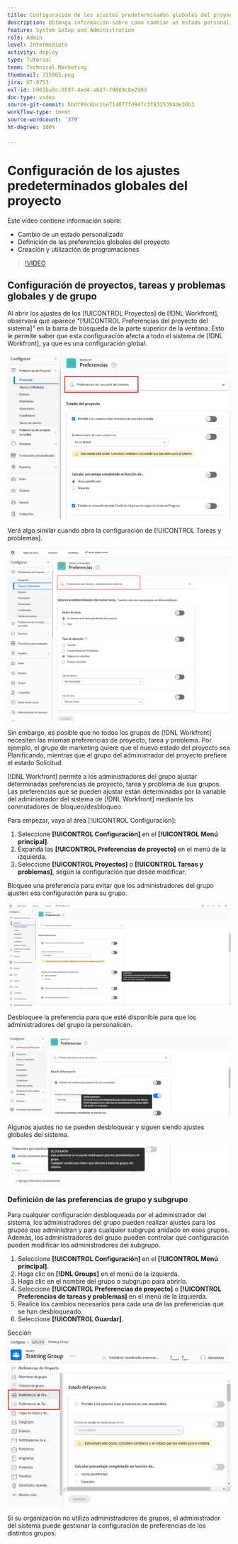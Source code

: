```yaml
---
title: Configuración de los ajustes predeterminados globales del proyecto
description: Obtenga información sobre cómo cambiar un estado personalizado, establecer las preferencias globales del proyecto y crear programaciones para los ajustes predeterminados globales.
feature: System Setup and Administration
role: Admin
level: Intermediate
activity: deploy
type: Tutorial
team: Technical Marketing
thumbnail: 335065.png
jira: KT-8753
exl-id: b961ba8c-9597-4ed4-a6d7-79689c8e290d
doc-type: video
source-git-commit: bbdf99c6bc1be714077fd94fc3f8325394de36b3
workflow-type: tm+mt
source-wordcount: '379'
ht-degree: 100%

---
```


# Configuración de los ajustes predeterminados globales del proyecto

<!--
21.4 updates have been made
-->

Este vídeo contiene información sobre:

* Cambio de un estado personalizado
* Definición de las preferencias globales del proyecto
* Creación y utilización de programaciones

>[!VIDEO](https://video.tv.adobe.com/v/335065/?quality=12&learn=on&enablevpops=1)

## Configuración de proyectos, tareas y problemas globales y de grupo

Al abrir los ajustes de los [!UICONTROL Proyectos] de [!DNL Workfront], observará que aparece “[!UICONTROL Preferencias del proyecto del sistema]” en la barra de búsqueda de la parte superior de la ventana. Esto le permite saber que esta configuración afecta a todo el sistema de [!DNL Workfront], ya que es una configuración global.

![[!UICONTROL Preferencias del proyecto] en [!UICONTROL Configuración]](assets/admin-fund-system-project-preferences-1.png)

Verá algo similar cuando abra la configuración de [!UICONTROL Tareas y problemas].

![[!UICONTROL Preferencias de tareas y problemas] en [!UICONTROL Configuración]](assets/admin-fund-task-issue-preferences-2.png)

Sin embargo, es posible que no todos los grupos de [!DNL Workfront] necesiten las mismas preferencias de proyecto, tarea y problema. Por ejemplo, el grupo de marketing quiere que el nuevo estado del proyecto sea Planificando, mientras que el grupo del administrador del proyecto prefiere el estado Solicitud.

[!DNL Workfront] permite a los administradores del grupo ajustar determinadas preferencias de proyecto, tarea y problema de sus grupos. Las preferencias que se pueden ajustar están determinadas por la variable del administrador del sistema de [!DNL Workfront] mediante los conmutadores de bloqueo/desbloqueo.

Para empezar, vaya al área [!UICONTROL Configuración]:

1. Seleccione **[!UICONTROL Configuración]** en el **[!UICONTROL Menú principal]**.
1. Expanda las **[!UICONTROL Preferencias de proyecto]** en el menú de la izquierda.
1. Seleccione **[!UICONTROL Proyectos]** o **[!UICONTROL Tareas y problemas]**, según la configuración que desee modificar.

Bloquee una preferencia para evitar que los administradores del grupo ajusten esa configuración para su grupo.

![Mensaje de preferencia bloqueada](assets/admin-fund-preferences-locked-3.png)

Desbloquee la preferencia para que esté disponible para que los administradores del grupo la personalicen.

![Mensaje de preferencia desbloqueada](assets/admin-fund-preferences-unlocked-4.png)

Algunos ajustes no se pueden desbloquear y siguen siendo ajustes globales del sistema.

![Mensaje de preferencia bloqueada](assets/admin-fund-preferences-always-locked-5.png)

### Definición de las preferencias de grupo y subgrupo

Para cualquier configuración desbloqueada por el administrador del sistema, los administradores del grupo pueden realizar ajustes para los grupos que administran y para cualquier subgrupo anidado en esos grupos. Además, los administradores del grupo pueden controlar qué configuración pueden modificar los administradores del subgrupo.

1. Seleccione **[!UICONTROL Configuración]** en el **[!UICONTROL Menú principal]**.
1. Haga clic en **[!DNL Groups]** en el menú de la izquierda.
1. Haga clic en el nombre del grupo o subgrupo para abrirlo.
1. Seleccione **[!UICONTROL Preferencias de proyecto]** o **[!UICONTROL Preferencias de tareas y problemas]** en el menú de la izquierda.
1. Realice los cambios necesarios para cada una de las preferencias que se han desbloqueado.
1. Seleccione **[!UICONTROL Guardar]**.

Sección ![[!UICONTROL Estado del proyecto] en la página [!UICONTROL Grupo]](assets/admin-fund-group-preferences.png)

Si su organización no utiliza administradores de grupos, el administrador del sistema puede gestionar la configuración de preferencias de los distintos grupos.

<!--
learn more URLs and guides
Create or edit a group status 
Group administrators 
Configure system-wide project preferences 
Configure project preferences for a group 
Configure task and issue preferences for a group 
Create and modify a group’s schedule 
-->
